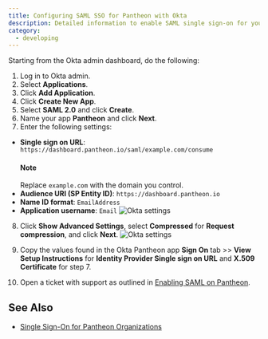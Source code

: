 ```yaml
---
title: Configuring SAML SSO for Pantheon with Okta
description: Detailed information to enable SAML single sign-on for your organization with Okta.
category:
  - developing
---
```

Starting from the Okta admin dashboard, do the following:

1. Log in to Okta admin.
2. Select **Applications**.
3. Click **Add Application**.
4. Click **Create New App**.
5. Select **SAML 2.0** and click **Create**.
6. Name your app **Pantheon** and click **Next**.
7. Enter the following settings:

- **Single sign on URL**:   `https://dashboard.pantheon.io/saml/example.com/consume`  
    <div class="alert alert-info" role="alert">
    <h4>Note</h4>
    Replace <code>example.com</code> with the domain you control.</div>
- **Audience URI (SP Entity ID)**: `https://dashboard.pantheon.io`
- **Name ID format**: `EmailAddress`
- **Application username**: `Email`
  ![Okta settings](/source/docs/assets/images/okta-4.png)
8.  Click **Show Advanced Settings**, select **Compressed** for **Request compression**, and click **Next**.
 ![Okta settings](/source/docs/assets/images/okta-5.png)

9. Copy the values found in the Okta Pantheon app **Sign On** tab >> **View Setup Instructions** for **Identity Provider Single sign on URL** and **X.509 Certificate** for step 7.

10. Open a ticket with support as outlined in [Enabling SAML on Pantheon](/docs/articles/organizations/sso/#enable-saml-on-pantheon).

## See Also
* [Single Sign-On for Pantheon Organizations](/docs/articles/organizations/sso/)

